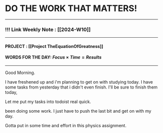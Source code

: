 
# DO THE WORK THAT MATTERS!

--- 
### !!! Link Weekly Note : [[2024-W10]]
---
#### PROJECT : [[Project TheEquationOfGreatness]]
#### WORDS FOR THE DAY: $Focus \times Time = Results$
---

Good Morning. 

I have freshened up and i'm planning to get on with studying today. I have some tasks from yesterday that i didn't even finish. I'll be sure to finish them today,

Let me put my tasks into todoist real quick.

been doing some work. 
I just have to push the last bit and get on with my day. 

Gotta put in some time and effort in this physics assignment.









